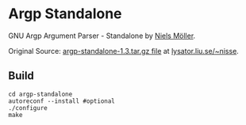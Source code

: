 # Argp Standalone

GNU Argp Argument Parser - Standalone by [Niels Möller](https://www.lysator.liu.se/~nisse/).

Original Source: [argp-standalone-1.3.tar.gz file](https://www.lysator.liu.se/~nisse/misc/argp-standalone-1.3.tar.gz) at [lysator.liu.se/~nisse](https://www.lysator.liu.se/~nisse/misc/).

## Build
```
cd argp-standalone
autoreconf --install #optional 
./configure
make
```
